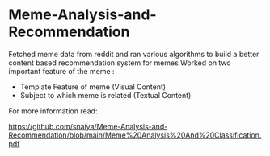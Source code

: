 # Meme-Analysis-and-Recommendation
Fetched meme data from reddit and ran various algorithms to build a better content based recommendation system for memes
Worked on two important feature of the meme :
* Template Feature of meme (Visual Content)
* Subject to which meme is related (Textual Content)

For more information read: 

https://github.com/snaiya/Meme-Analysis-and-Recommendation/blob/main/Meme%20Analysis%20And%20Classification.pdf
